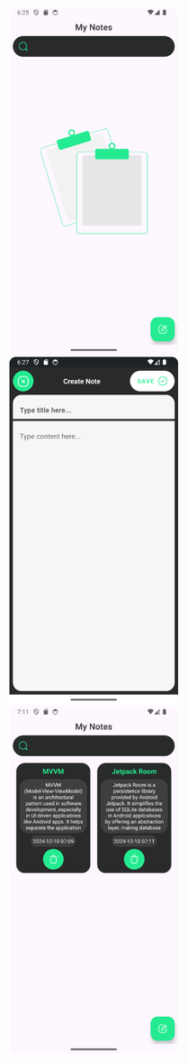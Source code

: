 <img src="/screanshots/screenshot_1.png" alt="Mobile Screenshot" width="300"> <img src="/screanshots/screenshot_2.png" alt="Mobile Screenshot" width="300"> <img src="/screanshots/screenshot_3.png" alt="Mobile Screenshot" width="300">
